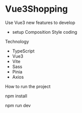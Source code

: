 # Vue3Shopping

Use Vue3 new features to develop

- setup Composition Style coding

Technology

- TypeScript
- Vue3
- Vite
- Sass
- Pinia
- Axios

How to run the project

npm install

npm run dev
